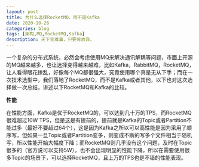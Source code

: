 ```yaml
---
layout: post
title: 为什么选择RocketMQ，而不是Kafka
date: 2020-10-26
categories: blog
tags: [架构,MQ,RocketMQ,Kafka]
description: 天下无难事，只要肯放弃。
---
```


一个复杂的分布式系统，必然会考虑使用MQ来解决通讯解耦等问题，市面上开源的MQ越来越多，也让选择变得越来越难，比如Kafka，RabbitMQ，RocketMQ，让人看得眼花缭乱，好像每个MQ都很强大，究竟使用哪个真是无从下手；而在一次技术选型中，我们落地了RocketMQ，而不是Kafka或者其他，以下也对这次选择做一次总结，讲述以下RocketMQ和Kafka的比较。

**性能**

在性能方面，Kafka是优于RocketMQ的，可以达到几十万的TPS，而RocketMQ很难超过10W TPS，但是这是有提前的，提前就是Kafka的Topic或者Partition不能过多（最好不要超过64个），这是因为Kafka之所以可以高性能是因为采用了顺序写，但如果一旦Topic或者Partition变多，则变成不断的写多个文件相当于随机写，所以性能开始大幅度下降；而RocketMQ则几乎没有这个问题，及时在Topic很多的（官方说可以支持5W），也不会出现明显的性能下降，所以在需要使用很多Topic的场景下，可以选择RocketMQ，且上万的TPS也是不错的性能表现。

